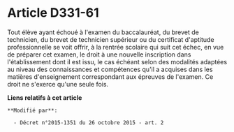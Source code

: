 # Article D331-61

Tout élève ayant échoué à l'examen du baccalauréat, du brevet de technicien, du brevet de technicien supérieur ou du
certificat d'aptitude professionnelle se voit offrir, à la rentrée scolaire qui suit cet échec, en vue de préparer cet
examen, le droit à une nouvelle inscription dans l'établissement dont il est issu, le cas échéant selon des modalités
adaptées au niveau des connaissances et compétences qu'il a acquises dans les matières d'enseignement correspondant aux
épreuves de l'examen. Ce droit ne s'exerce qu'une seule fois.

**Liens relatifs à cet article**

	**Modifié par**:

	  - Décret n°2015-1351 du 26 octobre 2015 - art. 2
